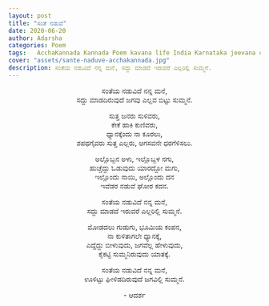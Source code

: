 ```yaml
---
layout: post
title: "ಸಂತೆ ನಡುವೆ"
date: 2020-06-20
author: Adarsha
categories: Poem
tags:	AcchaKannada Kannada Poem kavana life India Karnataka jeevana chaos sante fair market
cover: "assets/sante-naduve-acchakannada.jpg"
description: ಸಂತೆಯ ನಡುವಿದೆ ನನ್ನ ಮನೆ, ಸದ್ದು ಮಾಡದೆ ಇರುವರೆ ಎಲ್ಲರಿಲ್ಲಿ ಸುಮ್ಮನೆ.
---
```


<p align ="center"> ಸಂತೆಯ ನಡುವಿದೆ ನನ್ನ ಮನೆ, <br>
ಸದ್ದು ಮಾಡದಿರುವುದೆ ಜಗವು ಎಲ್ಲವ ಬಿಟ್ಟು ಸುಮ್ಮನೆ. </p>

<p align ="center"> ಸುತ್ತ ಜನರು ಸುಳಿವರು, <br>
ಕೇಕೆ ಹಾಕಿ ಕುಣಿವರು, <br>
ಧ್ಯಾನಕ್ಕೆಂದು ನಾ ಕೂರಲು, <br>
ಶಪಥಗೈವರು ಸುತ್ತ ಎಲ್ಲರು, ಆಗಸವನೇ ಧರಗೆಳಿಸಲು. </p>

<p align ="center"> ಅಲ್ಲೊಬ್ಬನ ಅಳು, ಇಲ್ಲೊಬ್ಬಳ ನಗು, <br>
ಹುಚ್ಚೆದ್ದು ಓಡುವುದು ಯಾರದ್ದೋ ಮಗು, <br>
ಇಲ್ಲೊಂದು ನಾಯಿ, ಅಲ್ಲೊಂದು ದನ <br>
ಇವೆಡರ ನಡುವೆ ಘೋರ ಕದನ. </p>

<p align ="center"> ಸಂತೆಯ ನಡುವಿದೆ ನನ್ನ ಮನೆ, <br>
ಸದ್ದು ಮಾಡದೆ ಇರುವರೆ ಎಲ್ಲರಿಲ್ಲಿ ಸುಮ್ಮನೆ. </p>

<p align ="center"> ಮೋಡದಲು ಗುಡುಗು, ಭೂಮಿಯ ಕಂಪನ, <br>
ನಾ ಕುಳಿತಾಗಲೇ ಧ್ಯಾನಕ್ಕೆ, <br>
ಎದ್ದೆದ್ದು ಬೀಳುವುದು, ಜಗವೆಲ್ಲ ಹೇಳುವುದು, <br>
ಕೈಕಟ್ಟಿ ಸುಮ್ಮನಿರುವುದು ಯಾತಕ್ಕೆ. </p>

<p align ="center"> ಸಂತೆಯ ನಡುವಿದೆ ನನ್ನ ಮನೆ, <br>
ಊಳಿಟ್ಟು ಘೀಳಿಡದಿರುವುದೆ ಜಗವಿಲ್ಲಿ ಸುಮ್ಮನೆ. </p>

<p align ="center"> - ಆದರ್ಶ</p>
